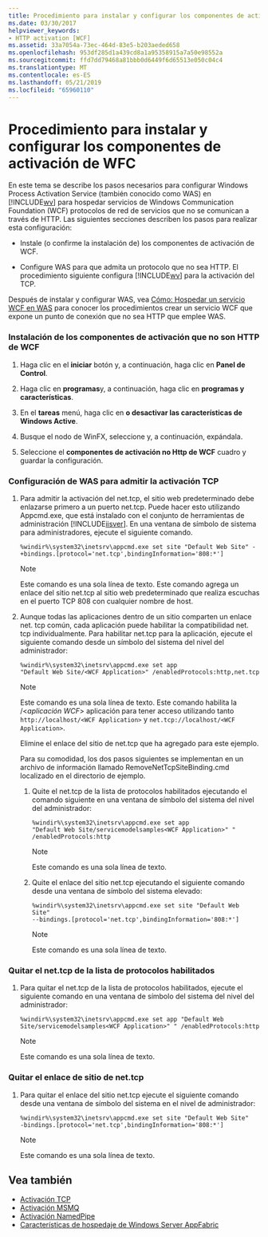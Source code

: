 ```yaml
---
title: Procedimiento para instalar y configurar los componentes de activación de WFC
ms.date: 03/30/2017
helpviewer_keywords:
- HTTP activation [WCF]
ms.assetid: 33a7054a-73ec-464d-83e5-b203aeded658
ms.openlocfilehash: 953df285d1a439cd8a1a95358915a7a50e98552a
ms.sourcegitcommit: ffd7dd79468a81bbb0d6449f6d65513e050c04c4
ms.translationtype: MT
ms.contentlocale: es-ES
ms.lasthandoff: 05/21/2019
ms.locfileid: "65960110"
---
```

# <a name="how-to-install-and-configure-wcf-activation-components"></a>Procedimiento para instalar y configurar los componentes de activación de WFC
En este tema se describe los pasos necesarios para configurar Windows Process Activation Service (también conocido como WAS) en [!INCLUDE[wv](../../../../includes/wv-md.md)] para hospedar servicios de Windows Communication Foundation (WCF) protocolos de red de servicios que no se comunican a través de HTTP. Las siguientes secciones describen los pasos para realizar esta configuración:  
  
- Instale (o confirme la instalación de) los componentes de activación de WCF.  
  
- Configure WAS para que admita un protocolo que no sea HTTP. El procedimiento siguiente configura [!INCLUDE[wv](../../../../includes/wv-md.md)] para la activación del TCP.  
  
 Después de instalar y configurar WAS, vea [Cómo: Hospedar un servicio WCF en WAS](../../../../docs/framework/wcf/feature-details/how-to-host-a-wcf-service-in-was.md) para conocer los procedimientos crear un servicio WCF que expone un punto de conexión que no sea HTTP que emplee WAS.  
  
### <a name="to-install-the-wcf-non-http-activation-components"></a>Instalación de los componentes de activación que no son HTTP de WCF  
  
1. Haga clic en el **iniciar** botón y, a continuación, haga clic en **Panel de Control**.  
  
2. Haga clic en **programas**y, a continuación, haga clic en **programas y características**.  
  
3. En el **tareas** menú, haga clic en **o desactivar las características de Windows Active**.  
  
4. Busque el nodo de WinFX, seleccione y, a continuación, expándala.  
  
5. Seleccione el **componentes de activación no Http de WCF** cuadro y guardar la configuración.  
  
### <a name="to-configure-the-was-to-support-tcp-activation"></a>Configuración de WAS para admitir la activación TCP  
  
1. Para admitir la activación del net.tcp, el sitio web predeterminado debe enlazarse primero a un puerto net.tcp. Puede hacer esto utilizando Appcmd.exe, que está instalado con el conjunto de herramientas de administración [!INCLUDE[iisver](../../../../includes/iisver-md.md)]. En una ventana de símbolo de sistema para administradores, ejecute el siguiente comando.  
  
    ```  
    %windir%\system32\inetsrv\appcmd.exe set site "Default Web Site" -+bindings.[protocol='net.tcp',bindingInformation='808:*']  
    ```  
  
    > [!NOTE]
    >  Este comando es una sola línea de texto. Este comando agrega un enlace del sitio net.tcp al sitio web predeterminado que realiza escuchas en el puerto TCP 808 con cualquier nombre de host.  
  
2. Aunque todas las aplicaciones dentro de un sitio comparten un enlace net. tcp común, cada aplicación puede habilitar la compatibilidad net. tcp individualmente. Para habilitar net.tcp para la aplicación, ejecute el siguiente comando desde un símbolo del sistema del nivel del administrador:  
  
    ```  
    %windir%\system32\inetsrv\appcmd.exe set app   
    "Default Web Site/<WCF Application>" /enabledProtocols:http,net.tcp  
    ```  
  
    > [!NOTE]
    >  Este comando es una sola línea de texto. Este comando habilita la /\<*aplicación WCF*> aplicación para tener acceso utilizando tanto `http://localhost/<WCF Application>` y `net.tcp://localhost/<WCF Application>`.
  
     Elimine el enlace del sitio de net.tcp que ha agregado para este ejemplo.  
  
     Para su comodidad, los dos pasos siguientes se implementan en un archivo de información llamado RemoveNetTcpSiteBinding.cmd localizado en el directorio de ejemplo.  
  
    1. Quite el net.tcp de la lista de protocolos habilitados ejecutando el comando siguiente en una ventana de símbolo del sistema del nivel del administrador:  
  
        ```  
        %windir%\system32\inetsrv\appcmd.exe set app   
        "Default Web Site/servicemodelsamples<WCF Application>" " /enabledProtocols:http  
        ```  
  
        > [!NOTE]
        >  Este comando es una sola línea de texto.  
  
    2. Quite el enlace del sitio net.tcp ejecutando el siguiente comando desde una ventana de símbolo del sistema elevado:  
  
        ```  
        %windir%\system32\inetsrv\appcmd.exe set site "Default Web Site"   
        --bindings.[protocol='net.tcp',bindingInformation='808:*']  
        ```  
  
        > [!NOTE]
        >  Este comando es una sola línea de texto.  
  
### <a name="to-remove-nettcp-from-the-list-of-enabled-protocols"></a>Quitar el net.tcp de la lista de protocolos habilitados  
  
1. Para quitar el net.tcp de la lista de protocolos habilitados, ejecute el siguiente comando en una ventana de símbolo del sistema del nivel del administrador:  
  
    ```  
    %windir%\system32\inetsrv\appcmd.exe set app "Default Web Site/servicemodelsamples<WCF Application>" " /enabledProtocols:http  
    ```  
  
    > [!NOTE]
    >  Este comando es una sola línea de texto.  
  
### <a name="to-remove-the-nettcp-site-binding"></a>Quitar el enlace de sitio de net.tcp  
  
1. Para quitar el enlace del sitio net.tcp ejecute el siguiente comando desde una ventana de símbolo del sistema en el nivel de administrador:  
  
    ```  
    %windir%\system32\inetsrv\appcmd.exe set site "Default Web Site"   
    -bindings.[protocol='net.tcp',bindingInformation='808:*']  
    ```  
  
    > [!NOTE]
    >  Este comando es una sola línea de texto.  
  
## <a name="see-also"></a>Vea también

- [Activación TCP](../../../../docs/framework/wcf/samples/tcp-activation.md)
- [Activación MSMQ](../../../../docs/framework/wcf/samples/msmq-activation.md)
- [Activación NamedPipe](../../../../docs/framework/wcf/samples/namedpipe-activation.md)
- [Características de hospedaje de Windows Server AppFabric](https://go.microsoft.com/fwlink/?LinkId=201276)
